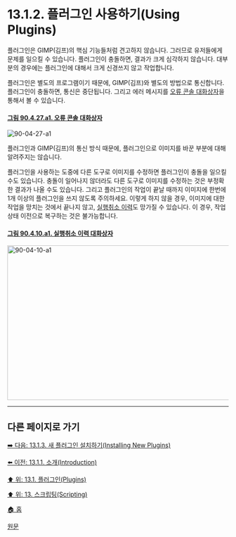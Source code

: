 # 13.1.2. 플러그인 사용하기(Using Plugins)
플러그인은 GIMP(김프)의 핵심 기능들처럼 견고하지 않습니다. 그러므로 유저들에게 문제를 일으킬 수 있습니다. 플러그인이 충돌하면, 결과가 크게 심각하지 않습니다. 대부분의 경우에는 플러그인에 대해서 크게 신경쓰지 않고 작업합니다.

플러그인은 별도의 프로그램이기 때문에, GIMP(김프)와 별도의 방법으로 통신합니다. 플러그인이 충돌하면, 통신은 중단됩니다. 그리고 에러 메시지를 [오류 콘솔 대화상자](./15-05-04-error-console.md)을 통해서 볼 수 있습니다.

<a id="90-04-27-a1"></a>

#### [그림 90.4.27.a1. 오류 콘솔 대화상자](./90-04-0027-error_console.md#90-04-27-a1)
![90-04-27-a1](https://github.com/wonder13662/gimp/assets/15767104/0ee69c3b-c9a7-40a3-974a-dbaedae8eb3a)

플러그인과 GIMP(김프)의 통신 방식 때문에, 플러그인으로 이미지를 바꾼 부분에 대해 알려주지는 않습니다.

플러그인을 사용하는 도중에 다른 도구로 이미지를 수정하면 플러그인이 충돌을 일으킬 수도 있습니다. 충돌이 일어나지 않더라도 다른 도구로 이미지를 수정하는 것은 부정확한 결과가 나올 수도 있습니다. 그리고 플러그인의 작업이 끝날 때까지 이미지에 한번에 1개 이상의 플러그인을 쓰지 않도록 주의하세요. 이렇게 하지 않을 경우, 이미지에 대한 작업을 망치는 것에서 끝나지 않고, [실행취소 이력](./15-02-07-00-undo-history-dialog.md)도 망가질 수 있습니다. 이 경우, 작업 상태 이전으로 복구하는 것은 불가능합니다.

<a id="90-04-10-a1"></a>

#### [그림 90.4.10.a1. 실행취소 이력 대화상자](./90-04-0010-undo_history.md#90-04-10-a1)
<img width="850" height="352" alt="90-04-10-a1" src="https://github.com/wonder13662/gimp/assets/15767104/32301e54-dd05-42fc-bc69-7c1182f5ae0a" />

***

## 다른 페이지로 가기

[➡️ 다음: 13.1.3. 새 플러그인 설치하기(Installing New Plugins)](./13-01-03-00-installing_new_plugins.md)

[⬅️ 이전: 13.1.1. 소개(Introduction)](./13-01-01-introduction.md)

[⬆️ 위: 13.1. 플러그인(Plugins)](./13-01-00-plugins.md)

[⬆️ 위: 13. 스크립팅(Scripting)](./13-00-scripting.md)

[🏠 홈](./00-home.md)

[원문](https://docs.gimp.org/2.10/ko/gimp-scripting.html#gimp-concepts-plugins)
